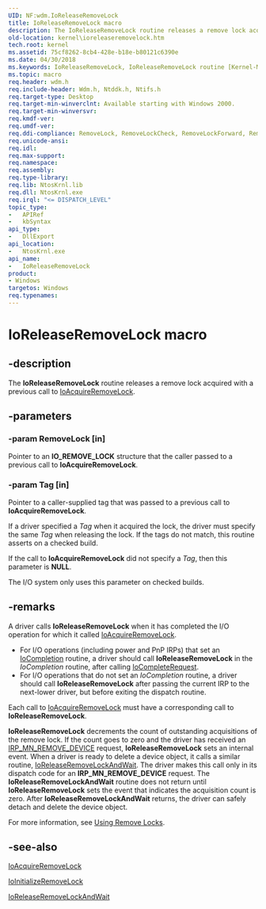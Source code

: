 ```yaml
---
UID: NF:wdm.IoReleaseRemoveLock
title: IoReleaseRemoveLock macro
description: The IoReleaseRemoveLock routine releases a remove lock acquired with a previous call to IoAcquireRemoveLock.
old-location: kernel\ioreleaseremovelock.htm
tech.root: kernel
ms.assetid: 75cf8262-8cb4-428e-b18e-b80121c6390e
ms.date: 04/30/2018
ms.keywords: IoReleaseRemoveLock, IoReleaseRemoveLock routine [Kernel-Mode Driver Architecture], k104_7ac4aba4-0219-4ad2-81bf-028ec989e1f2.xml, kernel.ioreleaseremovelock, wdm/IoReleaseRemoveLock
ms.topic: macro
req.header: wdm.h
req.include-header: Wdm.h, Ntddk.h, Ntifs.h
req.target-type: Desktop
req.target-min-winverclnt: Available starting with Windows 2000.
req.target-min-winversvr: 
req.kmdf-ver: 
req.umdf-ver: 
req.ddi-compliance: RemoveLock, RemoveLockCheck, RemoveLockForward, RemoveLockForward2, RemoveLockForwardDeviceControl, RemoveLockForwardDeviceControl2, RemoveLockForwardDeviceControlInternal, RemoveLockForwardDeviceControlInternal2, RemoveLockForwardRead, RemoveLockForwardRead2, RemoveLockForwardWrite, RemoveLockForwardWrite2, RemoveLockMnRemove, RemoveLockMnRemove2, RemoveLockMnSurpriseRemove, RemoveLockQueryMnRemove, RemoveLockRelease2, RemoveLockReleaseCleanup, RemoveLockReleaseClose, RemoveLockReleaseCreate, RemoveLockReleaseDeviceControl, RemoveLockReleaseInternalDeviceControl, RemoveLockReleasePnp, RemoveLockReleasePower, RemoveLockReleaseRead, RemoveLockReleaseShutdown, RemoveLockReleaseSystemControl, RemoveLockReleaseWrite
req.unicode-ansi: 
req.idl: 
req.max-support: 
req.namespace: 
req.assembly: 
req.type-library: 
req.lib: NtosKrnl.lib
req.dll: NtosKrnl.exe
req.irql: "<= DISPATCH_LEVEL"
topic_type:
-	APIRef
-	kbSyntax
api_type:
-	DllExport
api_location:
-	NtosKrnl.exe
api_name:
-	IoReleaseRemoveLock
product:
- Windows
targetos: Windows
req.typenames: 
---
```


# IoReleaseRemoveLock macro


## -description


The <b>IoReleaseRemoveLock</b> routine releases a remove lock acquired with a previous call to <a href="https://msdn.microsoft.com/library/windows/hardware/ff548204">IoAcquireRemoveLock</a>.


## -parameters




### -param RemoveLock [in]

Pointer to an <b>IO_REMOVE_LOCK</b> structure that the caller passed to a previous call to <b>IoAcquireRemoveLock</b>. 


### -param Tag [in]

Pointer to a caller-supplied tag that was passed to a previous call to <b>IoAcquireRemoveLock</b>. 

If a driver specified a <i>Tag</i> when it acquired the lock, the driver must specify the same <i>Tag</i> when releasing the lock. If the tags do not match, this routine asserts on a checked build.

If the call to <b>IoAcquireRemoveLock</b> did not specify a <i>Tag</i>, then this parameter is <b>NULL</b>.

The I/O system only uses this parameter on checked builds. 


## -remarks



A driver calls <b>IoReleaseRemoveLock</b> when it has completed the I/O operation for which it called <a href="https://msdn.microsoft.com/library/windows/hardware/ff548204">IoAcquireRemoveLock</a>.

<ul>
<li>
For I/O operations (including power and PnP IRPs) that set an <a href="https://msdn.microsoft.com/library/windows/hardware/ff548354">IoCompletion</a> routine, a driver should call <b>IoReleaseRemoveLock</b> in the <i>IoCompletion</i> routine, after calling <a href="https://msdn.microsoft.com/library/windows/hardware/ff548343">IoCompleteRequest</a>.

</li>
<li>
For I/O operations that do not set an <i>IoCompletion</i> routine, a driver should call <b>IoReleaseRemoveLock</b> after passing the current IRP to the next-lower driver, but before exiting the dispatch routine.

</li>
</ul>
Each call to <a href="https://msdn.microsoft.com/library/windows/hardware/ff548204">IoAcquireRemoveLock</a> must have a corresponding call to <b>IoReleaseRemoveLock</b>. 

<b>IoReleaseRemoveLock</b> decrements the count of outstanding acquisitions of the remove lock. If the count goes to zero and the driver has received an <a href="https://msdn.microsoft.com/library/windows/hardware/ff551738">IRP_MN_REMOVE_DEVICE</a> request, <b>IoReleaseRemoveLock</b> sets an internal event. When a driver is ready to delete a device object, it calls a similar routine, <a href="https://msdn.microsoft.com/library/windows/hardware/ff549567">IoReleaseRemoveLockAndWait</a>. The driver makes this call only in its dispatch code for an <b>IRP_MN_REMOVE_DEVICE</b> request. The <b>IoReleaseRemoveLockAndWait</b> routine does not return until <b>IoReleaseRemoveLock</b> sets the event that indicates the acquisition count is zero. After <b>IoReleaseRemoveLockAndWait</b> returns, the driver can safely detach and delete the device object.

For more information, see <a href="https://msdn.microsoft.com/library/windows/hardware/ff565504">Using Remove Locks</a>. 




## -see-also




<a href="https://msdn.microsoft.com/library/windows/hardware/ff548204">IoAcquireRemoveLock</a>



<a href="https://msdn.microsoft.com/library/windows/hardware/ff549324">IoInitializeRemoveLock</a>



<a href="https://msdn.microsoft.com/library/windows/hardware/ff549567">IoReleaseRemoveLockAndWait</a>
 

 

